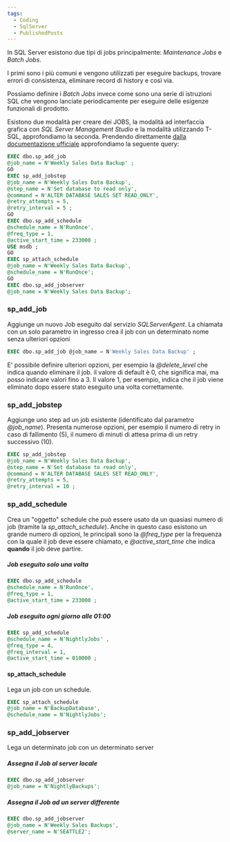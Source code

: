 ```yaml
---
tags:
  - Coding
  - SqlServer
  - PublishedPosts
---
```



In SQL Server esistono due tipi di jobs principalmente: *Maintenance Jobs* e *Batch Jobs*.

I primi sono i più comuni e vengono utilizzati per eseguire backups, trovare errori di consistenza, eliminare record di history e così via.

Possiamo definire i *Batch Jobs* invece come sono una serie di istruzioni SQL che vengono lanciate periodicamente per eseguire delle esigenze funzionali di prodotto.

Esistono due modalità per creare dei JOBS, la modalità ad interfaccia grafica con *SQL Server Management Studio* e la modalità utilizzando T-SQL, approfondiamo la seconda.
Prendendo direttamente [dalla documentazione ufficiale](https://msdn.microsoft.com/en-us/library/ms190268.aspx) approfondiamo la seguente query:
```sql
EXEC dbo.sp_add_job
@job_name = N'Weekly Sales Data Backup' ;
GO
EXEC sp_add_jobstep
@job_name = N'Weekly Sales Data Backup',
@step_name = N'Set database to read only',
@command = N'ALTER DATABASE SALES SET READ_ONLY', 
@retry_attempts = 5,
@retry_interval = 5 ;
GO
EXEC dbo.sp_add_schedule
@schedule_name = N'RunOnce',
@freq_type = 1,
@active_start_time = 233000 ;
USE msdb ;
GO
EXEC sp_attach_schedule
@job_name = N'Weekly Sales Data Backup',
@schedule_name = N'RunOnce';
GO
EXEC dbo.sp_add_jobserver
@job_name = N'Weekly Sales Data Backup';
```
### sp_add_job
Aggiunge un nuovo Job eseguito dal servizio *SQLServerAgent*.
La chiamata con un solo parametro in ingresso crea il job con un determinato nome senza ulteriori opzioni
```sql
EXEC dbo.sp_add_job @job_name = N'Weekly Sales Data Backup' ;
```
E' possibile definire ulteriori opzioni, per esempio la *@delete_level* che indica quando eliminare il job. il valore di default è 0, che significa mai, ma posso indicare valori fino a 3. Il valore 1, per esempio, indica che il job viene eliminato dopo essere stato eseguito una volta correttamente.

### sp_add_jobstep
Aggiunge uno step ad un job esistente (identificato dal parametro *@job_name*).
Presenta numerose opzioni, per esempio il numero di retry in caso di fallimento (5), il numero di minuti di attesa prima di un retry successivo (10).
```sql
EXEC sp_add_jobstep
@job_name = N'Weekly Sales Data Backup',
@step_name = N'Set database to read only',
@command = N'ALTER DATABASE SALES SET READ_ONLY', 
@retry_attempts = 5,
@retry_interval = 10 ;
```

### sp_add_schedule
Crea un "oggetto" schedule che può essere usato da un quasiasi numero di job (tramite la *sp_attach_schedule*).
Anche in questo caso esistono un grande numero di opzioni, le principali sono la *@freq_type* per la frequenza con la quale il job deve essere chiamato, e *@active_start_time* che indica **quando** il job deve partire.
##### Job eseguito solo una volta

```sql
EXEC dbo.sp_add_schedule
@schedule_name = N'RunOnce',
@freq_type = 1,
@active_start_time = 233000 ;
```

##### Job eseguito ogni giorno alle 01:00

```sql
EXEC sp_add_schedule
@schedule_name = N'NightlyJobs' ,
@freq_type = 4,
@freq_interval = 1,
@active_start_time = 010000 ;
```

#### sp_attach_schedule
Lega un job con un schedule.

```sql
EXEC sp_attach_schedule
@job_name = N'BackupDatabase',
@schedule_name = N'NightlyJobs';
```

### sp_add_jobserver
Lega un determinato job con un determinato server

##### Assegna il Job al server locale
```sql
EXEC dbo.sp_add_jobserver
@job_name = N'NightlyBackups';
```

##### Assegna il Job ad un server differente
```sql
EXEC dbo.sp_add_jobserver
@job_name = N'Weekly Sales Backups',
@server_name = N'SEATTLE2';
```

